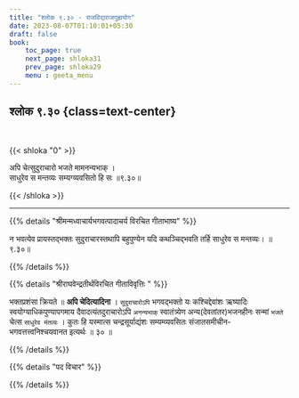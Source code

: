```yaml
---
title: "श्लोक ९.३० - राजविद्यराजगुह्ययोग"
date: 2023-08-07T01:10:01+05:30
draft: false
book:
    toc_page: true
    next_page: shloka31
    prev_page: shloka29
    menu : geeta_menu
---
```




## श्लोक ९.३० {class=text-center}

<br/>

{{< shloka  "0"  >}}

अपि चेत्सुदुराचारो भजते मामनन्यभाक् ।   
साधुरेव स मन्तव्यः सम्यग्व्यवसितो हि सः ॥९.३०॥

{{< /shloka >}}

---


{{% details "श्रीमन्मध्वाचार्यभगवत्पादाचर्य विरचित  गीताभाष्य" %}}

न भवत्येव प्रायस्तद्भक्तः सुदुराचारस्तथापि बहुपुण्येन यदि कथञ्चिद्भवति तर्हि साधुरेव स मन्तव्यः।  ॥९.३०॥

{{% /details %}}



{{% details "श्रीराघवेन्द्रतीर्थविरचित गीताविवृत्तिः " %}}

भक्तप्रशंसा क्रियते ॥ **अपि चेदित्यादिना** । 
`सुदुराचारोऽपि` भगवद्भक्तो यः कश्चिद्देवांशः ऋष्यादिः 
स्वयोग्याधिकपुण्यापगमाय दैवादत्यंतदुराचारोऽपि 
`अनन्यभाक्‌` स्वातंत्र्येण अन्य(देवतांतर)भजनहीनः
सन्मां `भजते` चेत्स `साधुरेव मंतव्यः` । 
कुतः हि यस्मात्स  चन्द्रसूर्याद्यंशः
सम्यम्व्यवसितः संजातसमीचीन- भगवत्तत्त्वनिश्चयवानत इत्यर्थः ॥ ३० ॥

{{% /details %}}



{{% details "पद विचार" %}}


{{% /details %}}
